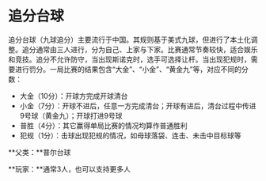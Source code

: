 # 追分台球

追分台球（九球追分）主要流行于中国。其规则基于美式九球，但进行了本土化调整。追分通常由三人进行，分为自己、上家与下家。比赛通常节奏较快，适合娱乐和竞技。追分不允许防守，当出现斯诺克时，选手可选择让杆。当出现犯规时，需要进行罚分。一局比赛的结果包含“大金”、“小金”、“黄金九”等，对应不同的分数：

- 大金（10分）：开球方完成开球清台
- 小金（7分）：开球不进后，任意一方完成清台；开球有进后，清台过程中传进9号球（黄金九）；开球打进9号球
- 普胜（4分）：其它赢得单局比赛的情况均算作普通胜利
- 犯规（1分）：击球出现犯规的情况，如母球落袋、连击、未击中目标球等

**父类：**普尔台球

**玩家：**通常3人，也可以支持更多人